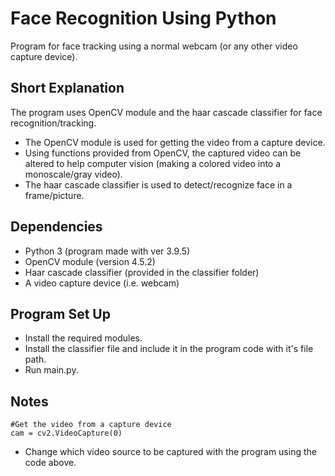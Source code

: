 # Face Recognition Using Python
Program for face tracking using a normal webcam (or any other video capture device).

## Short Explanation
The program uses OpenCV module and the haar cascade classifier for face recognition/tracking.

- The OpenCV module is used for getting the video from a capture device.
- Using functions provided from OpenCV, the captured video can be altered to help computer vision (making a colored video into a monoscale/gray video).
- The haar cascade classifier is used to detect/recognize face in a frame/picture.

## Dependencies
- Python 3 (program made with ver 3.9.5)
- OpenCV module (version 4.5.2)
- Haar cascade classifier (provided in the classifier folder)
- A video capture device (i.e. webcam)

## Program Set Up
- Install the required modules.
- Install the classifier file and include it in the program code with it's file path.
- Run main.py.

## Notes
```
#Get the video from a capture device
cam = cv2.VideoCapture(0)
```
- Change which video source to be captured with the program using the code above.
